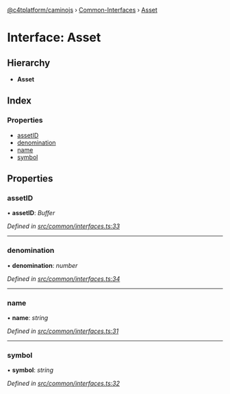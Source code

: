 [@c4tplatform/caminojs](../README.md) › [Common-Interfaces](../modules/common_interfaces.md) › [Asset](common_interfaces.asset.md)

# Interface: Asset

## Hierarchy

* **Asset**

## Index

### Properties

* [assetID](common_interfaces.asset.md#assetid)
* [denomination](common_interfaces.asset.md#denomination)
* [name](common_interfaces.asset.md#name)
* [symbol](common_interfaces.asset.md#symbol)

## Properties

###  assetID

• **assetID**: *Buffer*

*Defined in [src/common/interfaces.ts:33](https://github.com/chain4travel/caminojs/blob/8077d740/src/common/interfaces.ts#L33)*

___

###  denomination

• **denomination**: *number*

*Defined in [src/common/interfaces.ts:34](https://github.com/chain4travel/caminojs/blob/8077d740/src/common/interfaces.ts#L34)*

___

###  name

• **name**: *string*

*Defined in [src/common/interfaces.ts:31](https://github.com/chain4travel/caminojs/blob/8077d740/src/common/interfaces.ts#L31)*

___

###  symbol

• **symbol**: *string*

*Defined in [src/common/interfaces.ts:32](https://github.com/chain4travel/caminojs/blob/8077d740/src/common/interfaces.ts#L32)*

